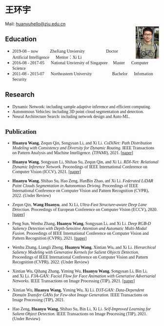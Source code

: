 # 王环宇  

Mail: <huanyuhello@zju.edu.cn>	&nbsp;    	
<img src="huanyu.png" width="15%" align='right'>
<h2>Education</h2>       

* <font face="Times New Roman">2019-08 – now  &emsp; &emsp; 	ZheJiang Unviersity &nbsp;&nbsp;&emsp;&emsp;&emsp;&emsp; Doctor&emsp;&nbsp;  Artificial Intelligence  &emsp; Mentor：Xi Li</font>
* <font face="Times New Roman">2016-08 - 2017-05 &emsp;	National Unviersity of Singapore &nbsp;&nbsp;&nbsp; Master &emsp; Computer Science</font>
* <font face="Times New Roman">2011-08 - 2015-07 &emsp;	Northeastern University   &nbsp;&emsp;&emsp;&emsp;&emsp;  Bachelor	 &emsp;  Infomation Security </font>

<h2>Research</h2>    

* <font face="Times New Roman">Dynamic Network: including sample adaptive inference and efficient computing.
* <font face="Times New Roman">Autonomous Vehicles: including 3D point cloud segmentation and detection.
* <font face="Times New Roman">Neural Architecture Search: including network design and Auto-ML.

<h2>Publication</h2>
    
* **Huanyu Wang**, Zequn Qin, Songyuan Li, and Xi Li. *CoDiNet: Path Distribution Modeling with Consistency and Diversity for Dynamic Routing.* <font face="Times New Roman">IEEE Transactions on Pattern Analysis and Machine Intelligence. (TPAMI), 2021. [[paper](https://ieeexplore.ieee.org/document/9444192)]</font>

* **Huanyu Wang**, Songyuan Li, Shihao Su, Zequn Qin, and Xi Li. *RDI-Net: Relational Dynamic Inference Network.* Proceedings of IEEE International Conference on Computer Vision (ICCV), 2021. [[paper](https://openaccess.thecvf.com/content/ICCV2021/papers/Wang_RDI-Net_Relational_Dynamic_Inference_Networks_ICCV_2021_paper.pdf)]</font>

* **Huanyu Wang**, Shihao Su, Hao Zeng, HanBin Zhao, anf Xi Li. *Federated LiDAR Point Clouds Segmentation in Autonomous Driving.* <font face="Times New Roman">Proceedings of IEEE International Conference on Computer Vision and Pattern Recognition (CVPR), 2022. (Under Review)</font>

* Zequn Qin, **Wang Huanyu**, and Xi Li, *Ultra-Fast Structure-aware Deep Lane Detection.* <font face="Times New Roman">Proceedings of European Conference on Computer Vision (ECCV), 2020. [[paper](https://www.ecva.net/papers/eccv_2020/papers_ECCV/papers/123690273.pdf)]</font>

* Peng Sun, Wenhu Zhang, **Huanyu Wang**, Songyuan Li, and Xi Li. *Deep RGB-D Saliency Detection with Depth-Sensitive Attention and Automatic Multi-Modal Fusion.* <font face="Times New Roman">Proceedings of IEEE International Conference on Computer Vision and Pattern Recognition (CVPR), 2021. [[paper](https://openaccess.thecvf.com/content/CVPR2021/papers/Sun_Deep_RGB-D_Saliency_Detection_With_Depth-Sensitive_Attention_and_Automatic_Multi-Modal_CVPR_2021_paper.pdf)]</font>

* Wenhu Zhang, Liangli Zheng, **Huanyu Wang**, Xintian Wu, and Xi Li. *Hierarchical Saliency Modeling with Generative Kernels for Salient Objects Detection.* <font face="Times New Roman">Proceedings of IEEE International Conference on Computer Vision and Pattern Recognition (CVPR), 2022. (Under Review)</font>

* Xintian Wu, Qihang Zhang, Yiming Wu, **Huanyu Wang**, Songyuan Li, Bin Li, and Xi Li. *F3A-GAN: Facial Flow for Face Animation with Generative Adversarial Networks.* <font face="Times New Roman">IEEE Transactions on Image Processing (TIP), 2021. [[paper](https://ieeexplore.ieee.org/document/9547053)]</font>

* Xintian Wu, **Huanyu Wang**, Yiming Wu, Xi Li. *D3T-GAN: Data-Dependent Domain Transfer GANs for Few-shot Image Generation.* <font face="Times New Roman">IEEE Transactions on Image Processing (TIP), 2021. </font>

* Hao Zeng, **Huanyu Wang**, Shihao Su, Bin Li, Xi Li. *Self-Improved Learning for Salient Object Detection.* <font face="Times New Roman">IEEE Transactions on Image Processing (TIP), 2021. (Under Review)</font>
	
